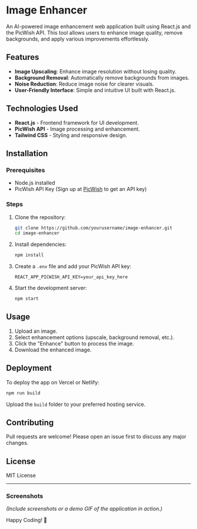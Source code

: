 # Image Enhancer

An AI-powered image enhancement web application built using React.js and the PicWish API. This tool allows users to enhance image quality, remove backgrounds, and apply various improvements effortlessly.

## Features
- **Image Upscaling**: Enhance image resolution without losing quality.
- **Background Removal**: Automatically remove backgrounds from images.
- **Noise Reduction**: Reduce image noise for clearer visuals.
- **User-Friendly Interface**: Simple and intuitive UI built with React.js.

## Technologies Used
- **React.js** - Frontend framework for UI development.
- **PicWish API** - Image processing and enhancement.
- **Tailwind CSS** - Styling and responsive design.

## Installation

### Prerequisites
- Node.js installed
- PicWish API Key (Sign up at [PicWish](https://picwish.com/) to get an API key)

### Steps
1. Clone the repository:
   ```sh
   git clone https://github.com/yourusername/image-enhancer.git
   cd image-enhancer
   ```
2. Install dependencies:
   ```sh
   npm install
   ```
3. Create a `.env` file and add your PicWish API key:
   ```
   REACT_APP_PICWISH_API_KEY=your_api_key_here
   ```
4. Start the development server:
   ```sh
   npm start
   ```

## Usage
1. Upload an image.
2. Select enhancement options (upscale, background removal, etc.).
3. Click the "Enhance" button to process the image.
4. Download the enhanced image.

## Deployment
To deploy the app on Vercel or Netlify:
```sh
npm run build
```
Upload the `build` folder to your preferred hosting service.

## Contributing
Pull requests are welcome! Please open an issue first to discuss any major changes.

## License
MIT License

---

### Screenshots
*(Include screenshots or a demo GIF of the application in action.)*

Happy Coding! 🚀

